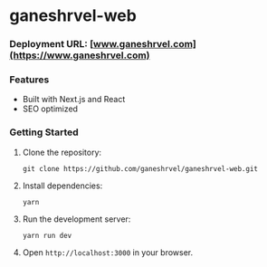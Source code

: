 # ganeshrvel-web

### Deployment URL: [www.ganeshrvel.com](https://www.ganeshrvel.com)

### Features

- Built with Next.js and React
- SEO optimized

### Getting Started

1. Clone the repository:
   ```
   git clone https://github.com/ganeshrvel/ganeshrvel-web.git
   ```
2. Install dependencies:
   ```
   yarn
   ```
3. Run the development server:
   ```
   yarn run dev
   ```
4. Open `http://localhost:3000` in your browser.
